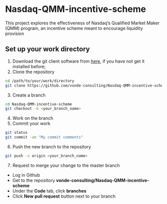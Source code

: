 # Nasdaq-QMM-incentive-scheme
This project explores the effectiveness of Nasdaq’s Qualified Market Maker (QMM) program, an incentive scheme meant to encourage liquidity provision

## Set up your work directory
1. Download the git client software from [here](https://git-scm.com/downloads), if you have not get it installed before;
2. Clone the repository
```bash
cd /path/to/your/work/directory
git clone https://github.com/vonde-consulting/Nasdaq-QMM-incentive-scheme.git
```
3. Create a branch
```bash
cd Nasdaq-QMM-incentive-scheme
git checkout -b <your_branch_name>
```
4. Work on the branch
5. Commit your work
```bash
git status
git commit -am "My commit comments"

```
6. Push the new branch to the repository
```bash
git push -u origin <your_branch_name>
```
7. Request to merge your change to the master branch
  - Log in Github 
  - Get to the repository **vonde-consulting/Nasdaq-QMM-incentive-scheme**
  - Under the **Code** tab, click **branches**
  - Click **New pull request** button next to your branch 
